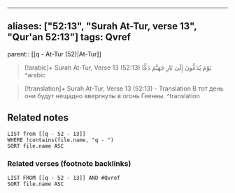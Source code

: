 
---
aliases: ["52:13", "Surah At-Tur, verse 13", "Qur'an 52:13"]
tags: Qvref
---

parent:: [[q - At-Tur (52)|At-Tur]]

> [!arabic]+ Surah At-Tur, Verse 13 (52:13)
> <span class="quran-arabic">يَوْمَ يُدَعُّونَ إِلَىٰ نَارِ جَهَنَّمَ دَعًّا</span>
^arabic

> [!translation]+ Surah At-Tur, Verse 13 (52:13) - Translation
> В тот день они будут нещадно ввергнуты в огонь Геенны.
^translation



## Related notes
```dataview
LIST from [[q - 52 - 13]]
WHERE !contains(file.name, "q - ")
SORT file.name ASC
```

### Related verses (footnote backlinks)
```dataview
LIST FROM [[q - 52 - 13]] AND #Qvref
SORT file.name ASC
```

